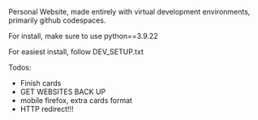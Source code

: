Personal Website, made entirely with virtual development environments, primarily github codespaces.

For install, make sure to use python==3.9.22

For easiest install, follow DEV_SETUP.txt

Todos:
- Finish cards
- GET WEBSITES BACK UP
- mobile firefox, extra cards format
- HTTP redirect!!!